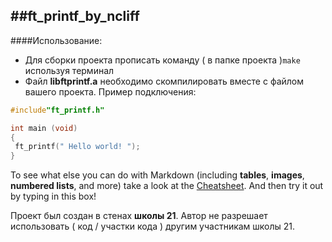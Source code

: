 ##ft_printf_by_ncliff
------------
####Использование:
- Для сборки проекта прописать команду ( в папке проекта )`make` используя терминал
- Файл **libftprintf.a** необходимо скомпилировать вместе с файлом вашего проекта.
Пример подключения:
```C
#include"ft_printf.h"

int main (void)
{
 ft_printf(" Hello world! ");
}
```
To see what else you can do with Markdown (including **tables**, **images**, **numbered lists**, and more) take a look at the [Cheatsheet][1]. And then try it out by typing in this box!

[1]: https://github.com/adam-p/markdown-here/wiki/Markdown-Here-Cheatsheet

Проект был создан в стенах **школы 21**. Автор не разрешает использовать ( код / участки кода ) другим участникам школы 21.
